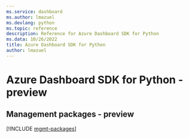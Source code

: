 ```yaml
---
ms.service: dashboard
ms.author: lmazuel
ms.devlang: python
ms.topic: reference
description: Reference for Azure Dashboard SDK for Python
ms.data: 10/26/2022
title: Azure Dashboard SDK for Python
author: lmazuel
---
```

# Azure Dashboard SDK for Python - preview

## Management packages - preview
[!INCLUDE [mgmt-packages](dashboard-mgmt-index.md)]